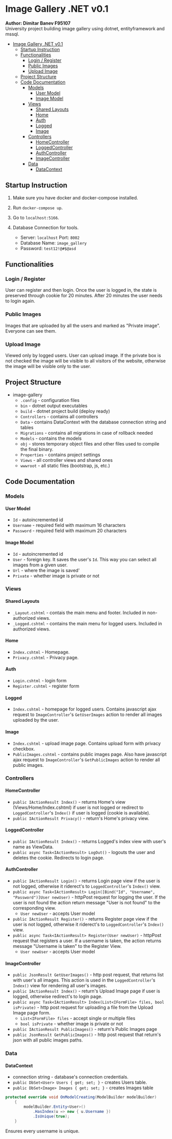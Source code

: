 # Image Gallery .NET v0.1

**Author: Dimitar Banev F95107**  
University project building image gallery using dotnet, entityframework and mssql.

- [Image Gallery .NET v0.1](#image-gallery-net-v01)
  - [Startup Instruction](#startup-instruction)
  - [Functionalities](#functionalities)
    - [Login / Register](#login--register)
    - [Public Images](#public-images)
    - [Upload Image](#upload-image)
  - [Project Structure](#project-structure)
  - [Code Documentation](#code-documentation)
    - [Models](#models)
      - [User Model](#user-model)
      - [Image Model](#image-model)
    - [Views](#views)
      - [Shared Layouts](#shared-layouts)
      - [Home](#home)
      - [Auth](#auth)
      - [Logged](#logged)
      - [Image](#image)
    - [Controllers](#controllers)
      - [HomeController](#homecontroller)
      - [LoggedController](#loggedcontroller)
      - [AuthController](#authcontroller)
      - [ImageController](#imagecontroller)
    - [Data](#data)
      - [DataContext](#datacontext)

## Startup Instruction

1. Make sure you have docker and docker-compose installed.
2. Run `docker-compose up`.
3. Go to `localhost:5166`.
4. Database Connection for tools.

   - Server: `localhost` Port: `8002`
   - Database Name: `image_gallery`
   - Password: `test12!@#$@asd`

## Functionalities

### Login / Register

User can register and then login. Once the user is logged in, the state is preserved through cookie for 20 minutes. After 20 minutes the user needs to login again.

### Public Images

Images that are uploaded by all the users and marked as "Private image". Everyone can see them.

### Upload Image

Viewed only by logged users. User can upload image. If the private box is not checked the image will be visible to all visitors of the website, otherwise the image will be visible only to the user.

## Project Structure

- image-gallery
  - `.config` - configuration files
  - `bin` - dotnet output executables
  - `build` - dotnet project build (deploy ready)
  - `Controllers` - contains all controllers
  - `Data` - contains DataContext with the database connection string and tables
  - `Migrations` - contains all migrations in case of rollback needed
  - `Models` - contains the models
  - `obj` - stores temporary object files and other files used to compile the final binary.
  - `Properties` - contains project settings
  - `Views` - all controller views and shared ones
  - `wwwroot` - all static files (bootstrap, js, etc.)

## Code Documentation

### Models

#### User Model

- `Id` - autoincremented id
- `Username` - required field with maximum 16 characters
- `Password` - required field with maximum 20 characters

#### Image Model

- `Id` - autoincremented id
- `User` - foreign key. It saves the user's `Id`. This way you can select all images from a given user.
- `Url` - where the image is saved'
- `Private` - whether image is private or not

### Views

#### Shared Layouts

- `_Layout.cshtml` - contais the main menu and footer. Included in non-authorized views.
- `_Logged.cshtml` - contains the main menu for logged users. Included in authorized views.

#### Home

- `Index.cshtml` - Homepage.
- `Privacy.cshtml` - Privacy page.

#### Auth

- `Login.cshtml` - login form
- `Register.cshtml` - register form

#### Logged

- `Index.cshtml` - homepage for logged users. Contains javascript ajax request to `ImageController`'s `GetUserImages` action to render all images uploaded by the user.

#### Image

- `Index.cshtml` - upload image page. Contains upload form with privacy checkbox.
- `PublicImages.cshtml` - contains public images page. Also have javascript ajax request to `ImageController`'s `GetPublicImages` action to render all public images.

### Controllers

#### HomeController

- `public IActionResult Index()` - returns Home's view (Views/Home/Index.cshtml) if user is not logged or redirect to `LoggedController`'s `Index()` if user is logged (cookie is available).
- `public IActionResult Privacy()` - return's Home's privacy view.

#### LoggedController

- `public IActionResult Index()` - returns Logged's index view with user's name as ViewData.
- `public async Task<IActionResult> LogOut()` - logouts the user and deletes the cookie. Redirects to login page.

#### AuthController

- `public IActionResult Login()` - returns Login page view if the user is not logged, otherwise it riderect's to `LoggedController`'s `Index()` view.
- `public async Task<IActionResult> Login([Bind("Id", "Username", "Password")]User newUser)` - httpPost request for logging the user. If the user is not found the action return message "User is not found" to the corresponding view.
  - `User newUser` - accepts User model
- `public IActionResult Register()` - returns Register page view if the user is not logged, otherwise it riderect's to `LoggedController`'s `Index()` view.
- `public async Task<IActionResult> Register(User newUser)` - httpPost request that registers a user. If a username is taken, the action returns message "Username is taken" to the Register View.
  - `User newUser` - accepts User model

#### ImageController

- `public JsonResult GetUserImages()` - http post request, that returns list with user's all images. This action is used in the `LoggedController`'s `Index()` view for rendering all user's images.
- `public IActionResult Index()` - return's Upload Image page if user is logged, otherwise redirect's to login page.
- `public async Task<IActionResult> Index(List<IFormFile> files, bool isPrivate)` - http post request for uploading a file from the Upload Image page form.
  - `List<IFormFile> files` - accept single or multiple files
  - `bool isPrivate` - whether image is private or not
- `public IActionResult PublicImages()` - return's Public Images page
- `public JsonResult GetPublicImages()` - http post request that return's json with all public images paths.

### Data

#### DataContext

- connection string - database's connection credentials.
- `public DbSet<User> Users { get; set; }` - creates Users table.
- `public DbSet<Image> Images { get; set; }` - creates Images table

```csharp
protected override void OnModelCreating(ModelBuilder modelBuilder)
    {
        modelBuilder.Entity<User>()
            .HasIndex(u => new { u.Username })
            .IsUnique(true);
    }
```

Ensures every username is unique.
